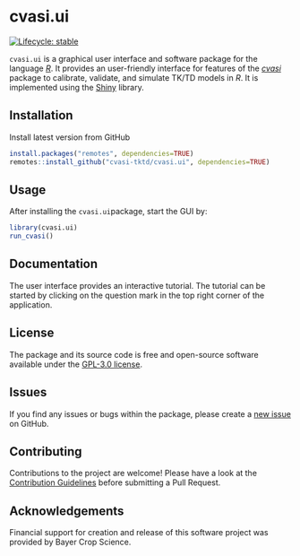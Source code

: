 
<!-- README.md is generated from README.Rmd. Please edit that file -->

# cvasi.ui

<!-- badges: start -->

[![Lifecycle:
stable](https://img.shields.io/badge/lifecycle-stable-green.svg)](https://lifecycle.r-lib.org/articles/stages.html#stable)
<!-- badges: end -->

`cvasi.ui` is a graphical user interface and software package for the
language *[R](https://www.r-project.org/)*. It provides an user-friendly
interface for features of the
*[cvasi](https://github.com/cvasi-tktd/cvasi)* package to calibrate,
validate, and simulate TK/TD models in *R*. It is implemented using the
[Shiny](https://www.rstudio.com/products/shiny/) library.

## Installation

Install latest version from GitHub

``` r
install.packages("remotes", dependencies=TRUE)
remotes::install_github("cvasi-tktd/cvasi.ui", dependencies=TRUE)
```

## Usage

After installing the `cvasi.ui`package, start the GUI by:

``` r
library(cvasi.ui)
run_cvasi()
```

## Documentation

The user interface provides an interactive tutorial. The tutorial can be
started by clicking on the question mark in the top right corner of the
application.

## License

The package and its source code is free and open-source software
available under the [GPL-3.0
license](https://github.com/cvasi-tktd/cvasi.ui/blob/main/LICENSE.md).

## Issues

If you find any issues or bugs within the package, please create a [new
issue](https://github.com/cvasi-tktd/cvasi.ui/issues) on GitHub.

## Contributing

Contributions to the project are welcome! Please have a look at the
[Contribution
Guidelines](https://github.com/cvasi-tktd/cvasi.ui/blob/main/CONTRIBUTING.md)
before submitting a Pull Request.

## Acknowledgements

Financial support for creation and release of this software project was
provided by Bayer Crop Science.
